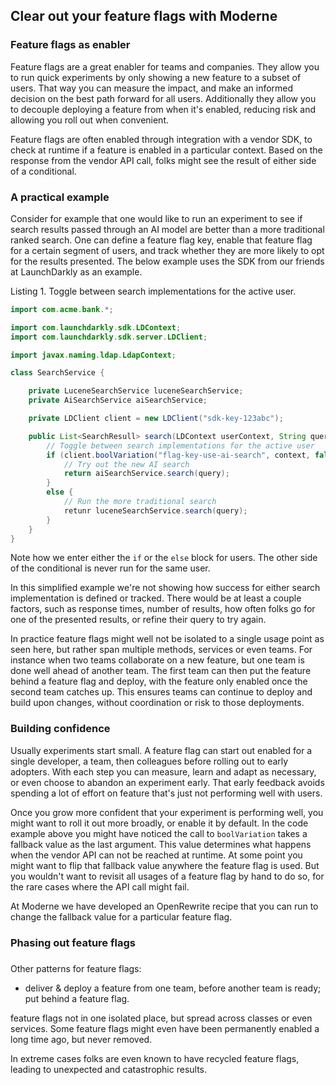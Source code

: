 ## Clear out your feature flags with Moderne
<!--
Alternatives:
- Fix your feature flagging flow
- Feature flagging with Moderne
-->


### Feature flags as enabler
Feature flags are a great enabler for teams and companies.
They allow you to run quick experiments by only showing a new feature to a subset of users.
That way you can measure the impact, and make an informed decision on the best path forward for all users.
Additionally they allow you to decouple deploying a feature from when it's enabled, reducing risk and allowing you roll out when convenient.

Feature flags are often enabled through integration with a vendor SDK, to check at runtime if a feature is enabled in a particular context.
Based on the response from the vendor API call, folks might see the result of either side of a conditional.


### A practical example
Consider for example that one would like to run an experiment to see if search results passed through an AI model are better than a more traditional ranked search.
One can define a feature flag key, enable that feature flag for a certain segment of users, and track whether they are more likely to opt for the results presented.
The below example uses the SDK from our friends at LaunchDarkly as an example.

Listing 1. Toggle between search implementations for the active user.

```java
import com.acme.bank.*;

import com.launchdarkly.sdk.LDContext;
import com.launchdarkly.sdk.server.LDClient;

import javax.naming.ldap.LdapContext;

class SearchService {

    private LuceneSearchService luceneSearchService;
    private AiSearchService aiSearchService;

    private LDClient client = new LDClient("sdk-key-123abc");

    public List<SearchResull> search(LDContext userContext, String query) {
        // Toggle between search implementations for the active user 
        if (client.boolVariation("flag-key-use-ai-search", context, false)) {
            // Try out the new AI search
            return aiSearchService.search(query);
        }
        else {
            // Run the more traditional search
            retunr luceneSearchService.search(query);
        }
    }
}
```

Note how we enter either the `if` or the `else` block for users.
The other side of the conditional is never run for the same user.

In this simplified example we're not showing how success for either search implementation is defined or tracked.
There would be at least a couple factors, such as response times, number of results, how often folks go for one of the presented results, or refine their query to try again.

In practice feature flags might well not be isolated to a single usage point as seen here, but rather span multiple methods, services or even teams.
For instance when two teams collaborate on a new feature, but one team is done well ahead of another team.
The first team can then put the feature behind a feature flag and deploy, with the feature only enabled once the second team catches up.
This ensures teams can continue to deploy and build upon changes, without coordination or risk to those deployments. 

### Building confidence
Usually experiments start small. A feature flag can start out enabled for a single developer, a team, then colleagues before rolling out to early adopters.
With each step you can measure, learn and adapt as necessary, or even choose to abandon an experiment early.
That early feedback avoids spending a lot of effort on feature that's just not performing well with users.

Once you grow more confident that your experiment is performing well, you might want to roll it out more broadly, or enable it by default.
In the code example above you might have noticed the call to `boolVariation` takes a fallback value as the last argument.
This value determines what happens when the vendor API can not be reached at runtime.
At some point you might want to flip that fallback value anywhere the feature flag is used.
But you wouldn't want to revisit all usages of a feature flag by hand to do so, for the rare cases where the API call might fail.

At Moderne we have developed an OpenRewrite recipe that you can run to change the fallback value for a particular feature flag.


### Phasing out feature flags


### 




Other patterns for feature flags:
- deliver & deploy a feature from one team, before another team is ready; put behind a feature flag.

feature flags not in one isolated place, but spread across classes or even services.
Some feature flags might even have been permanently enabled a long time ago, but never removed.

In extreme cases folks are even known to have recycled feature flags, leading to unexpected and catastrophic results.